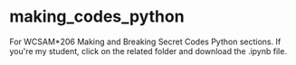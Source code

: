 # making_codes_python
For WCSAM*206 Making and Breaking Secret Codes Python sections. If you're my student, click on the related folder and download the .ipynb file. 
